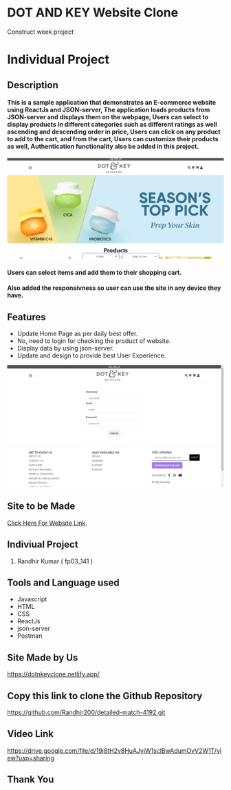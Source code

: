 # DOT AND KEY Website Clone
Construct week project

# Individual Project

## Description
#### This is a sample application that demonstrates an E-commerce website using ReactJs and JSON-server, The application loads products from JSON-server and displays them on the webpage, Users can select to display products in different categories such as different ratings as well ascending and descending order in price, Users can click on any product to add to the cart, and from the cart, Users can customize their products as well, Authentication functionality also be added in this project.

<img src="https://github.com/Randhir200/detailed-match-4192/blob/main/dotnkey-clone/public/dotnkey.PNG" alt="Home_Page" />

#### Users can select items and add them to their shopping cart.

#### Also added the responsivness so user can use the site in any device they have.

## Features
- Update Home Page as per daily best offer.
- No, need to login for checking the product of website.
- Display data by using json-server.
- Update and design to provide best User Experience.

<img src="https://github.com/Randhir200/detailed-match-4192/blob/main/dotnkey-clone/public/signup.png" alt="Signup_Page" />

## Site to be Made
 [Click Here For Website Link](https://www.dotandkey.com/).

## Indiviual Project
1. Randhir Kumar ( fp03_141 )


## Tools and Language used
- Javascript
- HTML
- CSS
- ReactJs
- json-server
- Postman

## Site Made by Us
https://dotnkeyclone.netlify.app/

## Copy this link to clone the Github Repository
https://github.com/Randhir200/detailed-match-4192.git

## Video Link
https://drive.google.com/file/d/19j8tH2v8HuAJyiW1sclBwAdumOvV2W1T/view?usp=sharing

## Thank You
